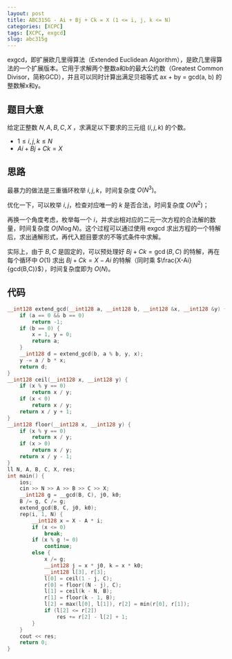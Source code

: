 ```yaml
---
layout: post
title: ABC315G - Ai + Bj + Ck = X (1 <= i, j, k <= N)
categories: [XCPC]
tags: [XCPC, exgcd]
slug: abc315g
---  
```


exgcd，即扩展欧几里得算法（Extended Euclidean Algorithm），是欧几里得算法的一个扩展版本。它用于求解两个整数a和b的最大公约数（Greatest Common Divisor，简称GCD），并且可以同时计算出满足贝祖等式 ax + by = gcd(a, b) 的整数解x和y。

## 题目大意

给定正整数 $N,A,B,C,X$ ，求满足以下要求的三元组 $(i,j,k)$ 的个数。
 - $1 \le i,j,k \le N$ 
 - $Ai+Bj+Ck=X$

## 思路

最暴力的做法是三重循环枚举 $i,j,k$，时间复杂度 $O(N^3)$。

优化一下，可以枚举 $i,j$，检查对应唯一的 $k$ 是否合法，时间复杂度 $O(N^2)$；

再换一个角度考虑，枚举每一个 $i$，并求出相对应的二元一次方程的合法解的数量，时间复杂度 $O(N \log N)$。这个过程可以通过使用 exgcd 求出方程的一个特解后，求出通解形式，再代入题目要求的不等式条件中求解。

实际上，由于 $B,C$ 是固定的，可以预处理好 $Bj+Ck=\gcd(B,C)$ 的特解，再在每个循环中 $O(1)$ 求出 $Bj+Ck=X-Ai$ 的特解（同时乘 $\frac{X-Ai}{gcd(B,C)}$），时间复杂度即为 $O(N)$。

## 代码

```cpp
__int128 extend_gcd(__int128 a, __int128 b, __int128 &x, __int128 &y) {
    if (a == 0 && b == 0)
        return -1;
    if (b == 0) {
        x = 1, y = 0;
        return a;
    }
    __int128 d = extend_gcd(b, a % b, y, x);
    y -= a / b * x;
    return d;
}
__int128 ceil(__int128 x, __int128 y) {
    if (x % y == 0)
        return x / y;
    if (x < 0)
        return x / y;
    return x / y + 1;
}
__int128 floor(__int128 x, __int128 y) {
    if (x % y == 0)
        return x / y;
    if (x > 0)
        return x / y;
    return x / y - 1;
}
ll N, A, B, C, X, res;
int main() {
    ios;
    cin >> N >> A >> B >> C >> X;
    __int128 g = __gcd(B, C), j0, k0;
    B /= g, C /= g;
    extend_gcd(B, C, j0, k0);
    rep(i, 1, N) {
        __int128 x = X - A * i;
        if (x <= 0)
            break;
        if (x % g != 0)
            continue;
        else {
            x /= g;
            __int128 j = x * j0, k = x * k0;
            __int128 l[3], r[3];
            l[0] = ceil(1 - j, C);
            r[0] = floor((N - j), C);
            l[1] = ceil(k - N, B);
            r[1] = floor(k - 1, B);
            l[2] = max(l[0], l[1]), r[2] = min(r[0], r[1]);
            if (l[2] <= r[2])
                res += r[2] - l[2] + 1;
        }
    }
    cout << res;
    return 0;
}
```
